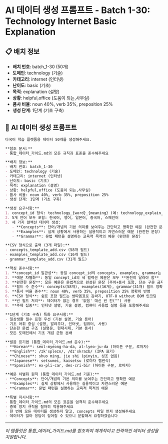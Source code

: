 # AI 데이터 생성 프롬프트 - Batch 1-30: Technology Internet Basic Explanation

## 📋 배치 정보
- **배치 번호**: batch_1-30 (50개)
- **도메인**: technology (기술)
- **카테고리**: internet (인터넷)
- **난이도**: basic (기초)
- **목적**: explanation (설명)
- **상황**: helpful,office (도움이 되는,사무실)
- **품사 비율**: noun 40%, verb 35%, preposition 25%
- **생성 단계**: 1단계 (기초 구축)

## 🎯 AI 데이터 생성 프롬프트

```markdown
다국어 학습 플랫폼용 데이터 50개를 생성해주세요.

**참조 문서:**
- 통합_데이터_가이드.md의 모든 규칙과 표준을 준수해주세요

**배치 정보:**
- 배치 번호: batch_1-30
- 도메인: technology (기술)
- 카테고리: internet (인터넷)
- 난이도: basic (기초)
- 목적: explanation (설명)
- 상황: helpful,office (도움이 되는,사무실)
- 품사 비율: noun 40%, verb 35%, preposition 25%
- 생성 단계: 1단계 (기초 구축)

**생성 요구사항:**
1. concept_id 형식: technology_{word}_{meaning} (예: technology_explain_describe)
2. 5개 언어 모두 포함: 한국어, 영어, 일본어, 중국어, 스페인어
3. 세 가지 컬렉션 데이터 생성:
   - **Concepts**: 단어/개념의 기본 의미를 보여주는 간단하고 명확한 예문 (완전한 문장)
   - **Examples**: 실제 상황에서 사용하는 실용적이고 자연스러운 예문 (완전한 문장)
   - **Grammar**: 문법 패턴을 설명하는 교육적 목적의 예문 (완전한 문장)

**CSV 형식으로 출력 (3개 파일):**
- concepts_template_add.csv (58개 필드)
- examples_template_add.csv (16개 필드)
- grammar_template_add.csv (31개 필드)

**핵심 준수사항:**
1. **concept_id 일관성**: 동일 concept_id의 concepts, examples, grammar는 반드시 **같은 단어** 사용
2. **예문 차별화**: 동일 concept_id의 세 컬렉션 예문은 모두 **완전히 달라야 함**
3. **완전한 문장**: 모든 예문은 문법적으로 완성된 문장 (주어+동사 포함, 단순 구문 금지)
4. **필드 수 준수**: concepts(58개), examples(16개), grammar(31개) 필드 정확히 맞춤
5. **품사 비율 준수**: noun 40%, verb 35%, preposition 25% 정확히 반영
6. **CSV 형식**: 쉼표 포함 필드는 쌍따옴표로 감싸기, UTF-8 without BOM 인코딩
7. **빈 필드 처리**: 데이터가 없는 경우 '없음' 대신 빈 칸("") 사용
8. **주제 집중**: 인터넷 설명, 기술 설명, 컴퓨터 사용법 설명 등을 포함해주세요

**1단계 (기초 구축) 특화 요구사항:**
- 일상생활 필수 표현 우선 (기본 설명, 기술 용어)
- 기초 어휘 중심 (설명, 알려주다, 인터넷, 컴퓨터, 사용)
- 단순한 문법 구조 (설명문, 현재시제, 기본 동사)
- 모든 도메인에서 기초 개념 균등 분배

**발음 표기법 (통합_데이터_가이드.md 준수):**
- **Korean**: seol-myeong-ha-da, al-lyeo-ju-da (하이픈 구분, 로마자)
- **English**: /ɪkˈspleɪn/, /dɪˈskraɪb/ (IPA 표기)
- **Chinese**: shuo ming, jie shi (pinyin, 성조 없음)
- **Japanese**: setsumei, kaisetsu (로마자 헵번식)
- **Spanish**: ex-pli-car, des-cri-bir (하이픈 구분, 로마자)

**예문 차별화 원칙 (통합_데이터_가이드.md 기준):**
- **Concepts**: 단어/개념의 기본 의미를 보여주는 간단하고 명확한 예문
- **Examples**: 실제 상황에서 사용하는 실용적이고 자연스러운 예문
- **Grammar**: 문법 패턴을 설명하는 교육적 목적의 예문

**특별 지시사항:**
- 통합_데이터_가이드.md의 모든 표준을 엄격히 준수해주세요
- 중복 방지 규칙을 철저히 적용해주세요
- 한 번에 모든 데이터를 생성하지 말고, concepts 파일 먼저 생성해주세요
- 데이터가 많아 응답이 길어질 수 있으니 분할해서 요청하겠습니다
```

---

_이 템플릿은 통합_데이터_가이드.md를 참조하여 체계적이고 전략적인 데이터 생성을 지원합니다._
